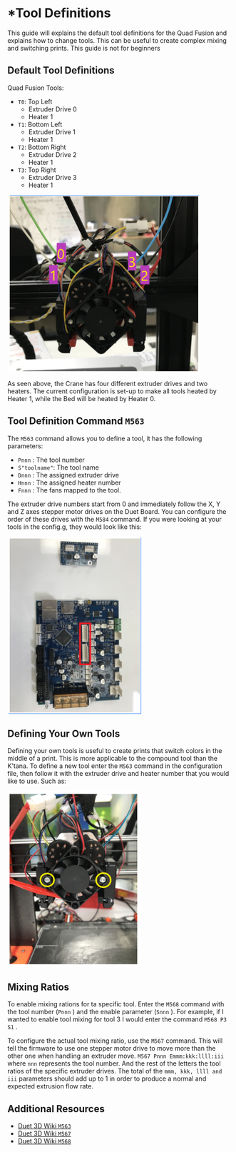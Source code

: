 # \*Tool Definitions

This guide will explains the default tool definitions for the Quad Fusion and explains how to change tools. This can be useful to create complex mixing and switching prints. This guide is not for beginners

## Default Tool Definitions

Quad Fusion Tools:

* `T0`: Top Left
  * Extruder Drive 0 
  * Heater 1
* `T1`: Bottom Left
  * Extruder Drive 1
  * Heater 1
* `T2`: Bottom Right
  * Extruder Drive 2
  * Heater 1
* `T3`: Top Right 
  * Extruder Drive 3
  * Heater 1

![](../.gitbook/assets/image%20%2832%29.png)

As seen above, the Crane has four different extruder drives and two heaters. The current configuration is set-up to make all tools heated by Heater 1, while the Bed will be heated by Heater 0.

## Tool Definition Command `M563`

The `M563` command allows you to define a tool, it has the following parameters:

* `Pnnn` : The tool number
* `S"toolname"`: The tool name
* `Dnnn` : The assigned extruder drive
* `Hnnn` : The assigned heater number
* `Fnnn` : The fans mapped to the tool.

The extruder drive numbers start from 0 and immediately follow the X, Y and Z axes stepper motor drives on the Duet Board. You can configure the order of these drives with the `M584` command. If you were looking at your tools in the config.g, they would look like this:

![](../.gitbook/assets/image%20%2826%29.png)

## Defining Your Own Tools

Defining your own tools is useful to create prints that switch colors in the middle of a print. This is more applicable to the compound tool than the K'tana. To define a new tool enter the `M563` command in the configuration file, then follow it with the extruder drive and heater number that you would like to use. Such as:

![](../.gitbook/assets/image%20%289%29.png)

## Mixing Ratios

To enable mixing rations for ta specific tool. Enter the `M568` command with the tool number \(`Pnnn` \) and the enable parameter \(`Snnn` \). For example, if I wanted to enable tool mixing for tool 3 I would enter the command `M568 P3 S1` .

To configure the actual tool mixing ratio, use the `M567` command. This will tell the firmware to use one stepper motor drive to move more than the other one when handling an extruder move. `M567 Pnnn Emmm:kkk:llll:iii` where `nnn` represents the tool number. And the rest of the letters the tool ratios of the specific extruder drives. The total of the `mmm, kkk, llll and iii` parameters should add up to 1 in order to produce a normal and expected extrusion flow rate.

## Additional Resources

* [Duet 3D Wiki `M563` ](https://duet3d.dozuki.com/Wiki/Gcode#Section_M563_Define_or_remove_a_tool)
* [Duet 3D Wiki `M567`](https://duet3d.dozuki.com/Wiki/Gcode#Section_M567_Set_tool_mix_ratios) 
* [Duet 3D Wiki `M568`](https://duet3d.dozuki.com/Wiki/Gcode#Section_M568_Turn_off_on_tool_mix_ratios) 

